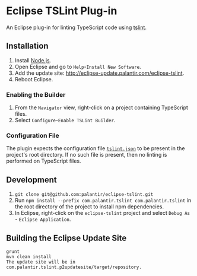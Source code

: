 # Eclipse TSLint Plug-in

An Eclipse plug-in for linting TypeScript code using [tslint](https://github.com/palantir/tslint).

## Installation

1. Install [Node.js](http://nodejs.org/).
2. Open Eclipse and go to `Help`-`Install New Software`.
3. Add the update site: http://eclipse-update.palantir.com/eclipse-tslint.
4. Reboot Eclipse.

### Enabling the Builder

1. From the `Navigator` view, right-click on a project containing TypeScript files.
2. Select `Configure`-`Enable TSLint Builder`.

### Configuration File

The plugin expects the configuration file [`tslint.json`](https://github.com/palantir/tslint) to be present in the project's root directory. If no such file is present, then no linting is performed on TypeScript files.

## Development

1. `git clone git@github.com:palantir/eclipse-tslint.git`
2. Run `npm install --prefix com.palantir.tslint com.palantir.tslint` in the root directory of the project to install npm dependencies.
3. In Eclipse, right-click on the `eclipse-tslint` project and select `Debug As` - `Eclipse Application`.

## Building the Eclipse Update Site

```
grunt
mvn clean install
The update site will be in com.palantir.tslint.p2updatesite/target/repository.
```
